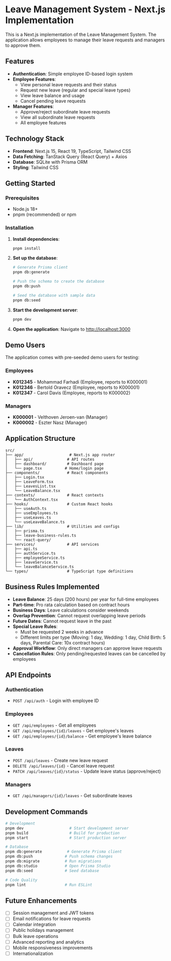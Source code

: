 # Leave Management System - Next.js Implementation

This is a Next.js implementation of the Leave Management System. The application allows employees to manage their leave requests and managers to approve them.

## Features

- **Authentication**: Simple employee ID-based login system
- **Employee Features**:
  - View personal leave requests and their status
  - Request new leave (regular and special leave types)
  - View leave balance and usage
  - Cancel pending leave requests
- **Manager Features**:
  - Approve/reject subordinate leave requests
  - View all subordinate leave requests
  - All employee features

## Technology Stack

- **Frontend**: Next.js 15, React 19, TypeScript, Tailwind CSS
- **Data Fetching**: TanStack Query (React Query) + Axios
- **Database**: SQLite with Prisma ORM
- **Styling**: Tailwind CSS

## Getting Started

### Prerequisites

- Node.js 18+
- pnpm (recommended) or npm

### Installation

1. **Install dependencies**:

   ```bash
   pnpm install
   ```

2. **Set up the database**:

   ```bash
   # Generate Prisma client
   pnpm db:generate

   # Push the schema to create the database
   pnpm db:push

   # Seed the database with sample data
   pnpm db:seed
   ```

3. **Start the development server**:

   ```bash
   pnpm dev
   ```

4. **Open the application**:
   Navigate to [http://localhost:3000](http://localhost:3000)

## Demo Users

The application comes with pre-seeded demo users for testing:

### Employees

- **K012345** - Mohammad Farhadi (Employee, reports to K000001)
- **K012346** - Bertold Oravecz (Employee, reports to K000001)
- **K012347** - Carol Davis (Employee, reports to K000002)

### Managers

- **K000001** - Velthoven Jeroen-van (Manager)
- **K000002** - Eszter Nasz (Manager)

## Application Structure

```
src/
├── app/                    # Next.js app router
│   ├── api/               # API routes
│   ├── dashboard/         # Dashboard page
│   └── page.tsx          # Home/login page
├── components/            # React components
│   ├── Login.tsx
│   ├── LeaveForm.tsx
│   ├── LeavesList.tsx
│   └── LeaveBalance.tsx
├── contexts/              # React contexts
│   └── AuthContext.tsx
├── hooks/                 # Custom React hooks
│   ├── useAuth.ts
│   ├── useEmployees.ts
│   ├── useLeaves.ts
│   └── useLeaveBalance.ts
├── lib/                   # Utilities and configs
│   ├── prisma.ts
│   ├── leave-business-rules.ts
│   └── react-query/
├── services/              # API services
│   ├── api.ts
│   ├── authService.ts
│   ├── employeeService.ts
│   ├── leaveService.ts
│   └── leaveBalanceService.ts
└── types/                 # TypeScript type definitions
```

## Business Rules Implemented

- **Leave Balance**: 25 days (200 hours) per year for full-time employees
- **Part-time**: Pro rata calculation based on contract hours
- **Business Days**: Leave calculations consider weekends
- **Overlap Prevention**: Cannot request overlapping leave periods
- **Future Dates**: Cannot request leave in the past
- **Special Leave Rules**:
  - Must be requested 2 weeks in advance
  - Different limits per type (Moving: 1 day, Wedding: 1 day, Child Birth: 5 days, Parental Care: 10x contract hours)
- **Approval Workflow**: Only direct managers can approve leave requests
- **Cancellation Rules**: Only pending/requested leaves can be cancelled by employees

## API Endpoints

### Authentication

- `POST /api/auth` - Login with employee ID

### Employees

- `GET /api/employees` - Get all employees
- `GET /api/employees/{id}/leaves` - Get employee's leaves
- `GET /api/employees/{id}/balance` - Get employee's leave balance

### Leaves

- `POST /api/leaves` - Create new leave request
- `DELETE /api/leaves/{id}` - Cancel leave request
- `PATCH /api/leaves/{id}/status` - Update leave status (approve/reject)

### Managers

- `GET /api/managers/{id}/leaves` - Get subordinate leaves

## Development Commands

```bash
# Development
pnpm dev                    # Start development server
pnpm build                  # Build for production
pnpm start                  # Start production server

# Database
pnpm db:generate           # Generate Prisma client
pnpm db:push              # Push schema changes
pnpm db:migrate           # Run migrations
pnpm db:studio            # Open Prisma Studio
pnpm db:seed              # Seed database

# Code Quality
pnpm lint                 # Run ESLint
```

## Future Enhancements

- [ ] Session management and JWT tokens
- [ ] Email notifications for leave requests
- [ ] Calendar integration
- [ ] Public holidays management
- [ ] Bulk leave operations
- [ ] Advanced reporting and analytics
- [ ] Mobile responsiveness improvements
- [ ] Internationalization
